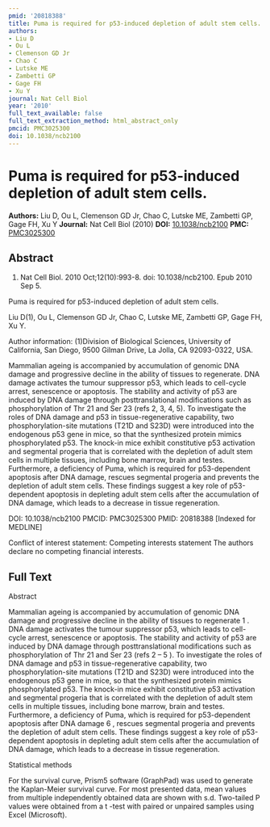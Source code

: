 ```yaml
---
pmid: '20818388'
title: Puma is required for p53-induced depletion of adult stem cells.
authors:
- Liu D
- Ou L
- Clemenson GD Jr
- Chao C
- Lutske ME
- Zambetti GP
- Gage FH
- Xu Y
journal: Nat Cell Biol
year: '2010'
full_text_available: false
full_text_extraction_method: html_abstract_only
pmcid: PMC3025300
doi: 10.1038/ncb2100
---
```


# Puma is required for p53-induced depletion of adult stem cells.
**Authors:** Liu D, Ou L, Clemenson GD Jr, Chao C, Lutske ME, Zambetti GP, Gage FH, Xu Y
**Journal:** Nat Cell Biol (2010)
**DOI:** [10.1038/ncb2100](https://doi.org/10.1038/ncb2100)
**PMC:** [PMC3025300](https://www.ncbi.nlm.nih.gov/pmc/articles/PMC3025300/)

## Abstract

1. Nat Cell Biol. 2010 Oct;12(10):993-8. doi: 10.1038/ncb2100. Epub 2010 Sep 5.

Puma is required for p53-induced depletion of adult stem cells.

Liu D(1), Ou L, Clemenson GD Jr, Chao C, Lutske ME, Zambetti GP, Gage FH, Xu Y.

Author information:
(1)Division of Biological Sciences, University of California, San Diego, 9500 
Gilman Drive, La Jolla, CA 92093-0322, USA.

Mammalian ageing is accompanied by accumulation of genomic DNA damage and 
progressive decline in the ability of tissues to regenerate. DNA damage 
activates the tumour suppressor p53, which leads to cell-cycle arrest, 
senescence or apoptosis. The stability and activity of p53 are induced by DNA 
damage through posttranslational modifications such as phosphorylation of Thr 21 
and Ser 23 (refs 2, 3, 4, 5). To investigate the roles of DNA damage and p53 in 
tissue-regenerative capability, two phosphorylation-site mutations (T21D and 
S23D) were introduced into the endogenous p53 gene in mice, so that the 
synthesized protein mimics phosphorylated p53. The knock-in mice exhibit 
constitutive p53 activation and segmental progeria that is correlated with the 
depletion of adult stem cells in multiple tissues, including bone marrow, brain 
and testes. Furthermore, a deficiency of Puma, which is required for 
p53-dependent apoptosis after DNA damage, rescues segmental progeria and 
prevents the depletion of adult stem cells. These findings suggest a key role of 
p53-dependent apoptosis in depleting adult stem cells after the accumulation of 
DNA damage, which leads to a decrease in tissue regeneration.

DOI: 10.1038/ncb2100
PMCID: PMC3025300
PMID: 20818388 [Indexed for MEDLINE]

Conflict of interest statement: Competing interests statement The authors 
declare no competing financial interests.

## Full Text

Abstract

Mammalian ageing is accompanied by accumulation of genomic DNA damage and progressive decline in the ability of tissues to regenerate 1 . DNA damage activates the tumour suppressor p53, which leads to cell-cycle arrest, senescence or apoptosis. The stability and activity of p53 are induced by DNA damage through posttranslational modifications such as phosphorylation of Thr 21 and Ser 23 (refs 2 – 5 ). To investigate the roles of DNA damage and p53 in tissue-regenerative capability, two phosphorylation-site mutations (T21D and S23D) were introduced into the endogenous p53 gene in mice, so that the synthesized protein mimics phosphorylated p53. The knock-in mice exhibit constitutive p53 activation and segmental progeria that is correlated with the depletion of adult stem cells in multiple tissues, including bone marrow, brain and testes. Furthermore, a deficiency of Puma, which is required for p53-dependent apoptosis after DNA damage 6 , rescues segmental progeria and prevents the depletion of adult stem cells. These findings suggest a key role of p53-dependent apoptosis in depleting adult stem cells after the accumulation of DNA damage, which leads to a decrease in tissue regeneration.

Statistical methods

For the survival curve, Prism5 software (GraphPad) was used to generate the Kaplan-Meier survival curve. For most presented data, mean values from multiple independently obtained data are shown with s.d. Two-tailed P values were obtained from a t -test with paired or unpaired samples using Excel (Microsoft).
